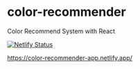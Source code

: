 # color-recommender

Color Recommend System with React

[![Netlify Status](https://api.netlify.com/api/v1/badges/fe4c964f-8899-4aac-8a20-ddb17d2907f7/deploy-status)](https://app.netlify.com/sites/color-recommender-app/deploys)

https://color-recommender-app.netlify.app/
